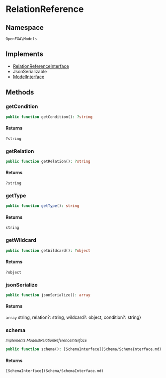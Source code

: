 # RelationReference


## Namespace
`OpenFGA\Models`

## Implements
* [RelationReferenceInterface](Models/RelationReferenceInterface.md)
* JsonSerializable
* [ModelInterface](Models/ModelInterface.md)

## Methods
### getCondition


```php
public function getCondition(): ?string
```



#### Returns
`?string` 

### getRelation


```php
public function getRelation(): ?string
```



#### Returns
`?string` 

### getType


```php
public function getType(): string
```



#### Returns
`string` 

### getWildcard


```php
public function getWildcard(): ?object
```



#### Returns
`?object` 

### jsonSerialize


```php
public function jsonSerialize(): array
```



#### Returns
`array` string, relation?: string, wildcard?: object, condition?: string}

### schema

*<small>Implements Models\RelationReferenceInterface</small>*  

```php
public function schema(): [SchemaInterface](Schema/SchemaInterface.md)
```



#### Returns
`[SchemaInterface](Schema/SchemaInterface.md)` 

